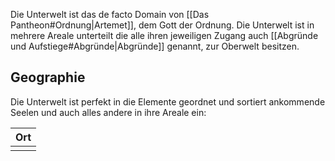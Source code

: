 Die Unterwelt ist das de facto Domain von [[Das Pantheon#Ordnung|Artemet]], dem Gott der Ordnung. Die Unterwelt ist in mehrere Areale unterteilt die alle ihren jeweiligen Zugang auch [[Abgründe und Aufstiege#Abgründe|Abgründe]]
genannt, zur Oberwelt besitzen.

## Geographie
Die Unterwelt ist perfekt in die Elemente geordnet und sortiert ankommende Seelen und auch alles andere in ihre Areale ein:

| Ort |
| --- |
|     |
